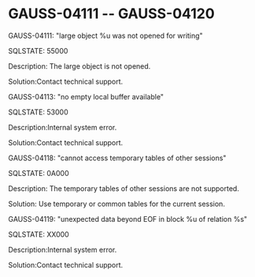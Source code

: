 # GAUSS-04111 -- GAUSS-04120<a name="EN-US_TOPIC_0302073095"></a>

GAUSS-04111: "large object %u was not opened for writing"

SQLSTATE: 55000

Description: The large object is not opened.

Solution:Contact technical support.

GAUSS-04113: "no empty local buffer available"

SQLSTATE: 53000

Description:Internal system error.

Solution:Contact technical support.

GAUSS-04118: "cannot access temporary tables of other sessions"

SQLSTATE: 0A000

Description: The temporary tables of other sessions are not supported.

Solution: Use temporary or common tables for the current session.

GAUSS-04119: "unexpected data beyond EOF in block %u of relation %s"

SQLSTATE: XX000

Description:Internal system error.

Solution:Contact technical support.

